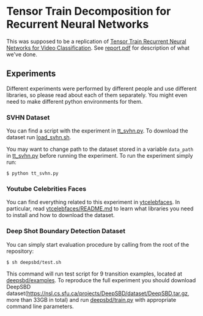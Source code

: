 # Tensor Train Decomposition for Recurrent Neural Networks

This was supposed to be a replication of [Tensor Train Recurrent Neural Networks for Video Classification](https://arxiv.org/abs/1707.01786). See [report.pdf](report.pdf) for description of what we've done.

## Experiments

Different experiments were performed by different people and use different libraries, so please read about each of them separately. You might even need to make different python environments for them.

### SVHN Dataset
You can find a script with the experiment in [tt_svhn.py](tt_svhn.py).
To download the dataset run [load_svhn.sh](load_svhn.sh).

You may want to change path to the dataset stored in a variable `data_path` in [tt_svhn.py](tt_svhn.py) before running the experiment.
To run the experiment simply run:
```
$ python tt_svhn.py
```

### Youtube Celebrities Faces

You can find everything related to this experiment in [ytcelebfaces](ytcelebfaces). In particular, read [ytcelebfaces/README.md](ytcelebfaces/README.md) to learn what libraries you need to install and how to download the dataset.


### Deep Shot Boundary Detection Dataset
You can simply start evaluation procedure by calling from the root of the repository:
```
$ sh deepsbd/test.sh
```
This command will run test script for 9 transition examples, located at [deepsbd/examples](deepsbd/examples).
To reproduce the full experiment you should download DeepSBD dataset(https://nsl.cs.sfu.ca/projects/DeepSBD/dataset/DeepSBD.tar.gz, more than 33GB in total) and run [deepsbd/train.py](deepsbd/train.py) with appropriate command line parameters.
